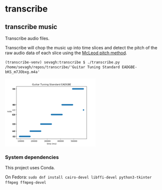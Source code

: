 # transcribe

## transcribe music

Transcribe audio files.

Transcribe will chop the music up into time slices and detect the pitch of the raw audio data of each slice using the [McLeod pitch method](http://miracle.otago.ac.nz/tartini/papers/A_Smarter_Way_to_Find_Pitch.pdf).

```
(transcribe-venv) sevagh:transcribe $ ./transcribe.py /home/sevagh/repos/transcribe/'Guitar Tuning Standard EADGBE-bKS_m7JObxg.m4a'
```

<img src="./samples/guitar_eadgbe_out.png" width=300px>

### System dependencies

This project uses Conda.

On Fedora: `sudo dnf install cairo-devel libffi-devel python3-tkinter ffmpeg ffmpeg-devel`
